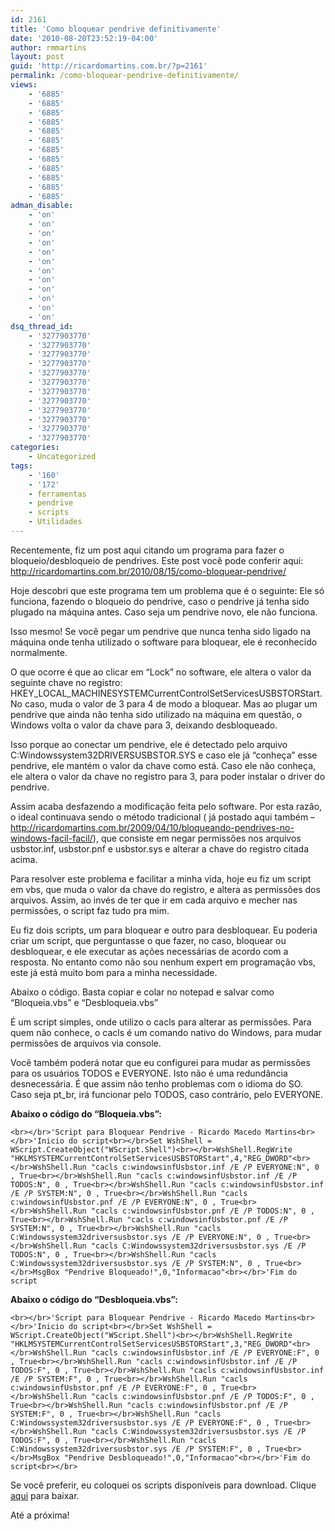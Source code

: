 ```yaml
---
id: 2161
title: 'Como bloquear pendrive definitivamente'
date: '2010-08-20T23:52:19-04:00'
author: rmmartins
layout: post
guid: 'http://ricardomartins.com.br/?p=2161'
permalink: /como-bloquear-pendrive-definitivamente/
views:
    - '6885'
    - '6885'
    - '6885'
    - '6885'
    - '6885'
    - '6885'
    - '6885'
    - '6885'
    - '6885'
    - '6885'
    - '6885'
    - '6885'
adman_disable:
    - 'on'
    - 'on'
    - 'on'
    - 'on'
    - 'on'
    - 'on'
    - 'on'
    - 'on'
    - 'on'
    - 'on'
    - 'on'
    - 'on'
dsq_thread_id:
    - '3277903770'
    - '3277903770'
    - '3277903770'
    - '3277903770'
    - '3277903770'
    - '3277903770'
    - '3277903770'
    - '3277903770'
    - '3277903770'
    - '3277903770'
    - '3277903770'
    - '3277903770'
categories:
    - Uncategorized
tags:
    - '160'
    - '172'
    - ferramentas
    - pendrive
    - scripts
    - Utilidades
---
```


Recentemente, fiz um post aqui citando um programa para fazer o bloqueio/desbloqueio de pendrives. Este post você pode conferir aqui: <http://ricardomartins.com.br/2010/08/15/como-bloquear-pendrive/>

Hoje descobri que este programa tem um problema que é o seguinte: Ele só funciona, fazendo o bloqueio do pendrive, caso o pendrive já tenha sido plugado na máquina antes. Caso seja um pendrive novo, ele não funciona.

Isso mesmo! Se você pegar um pendrive que nunca tenha sido ligado na máquina onde tenha utilizado o software para bloquear, ele é reconhecido normalmente.

O que ocorre é que ao clicar em “Lock” no software, ele altera o valor da seguinte chave no registro: HKEY\_LOCAL\_MACHINESYSTEMCurrentControlSetServicesUSBSTORStart. No caso, muda o valor de 3 para 4 de modo a bloquear. Mas ao plugar um pendrive que ainda não tenha sido utilizado na máquina em questão, o Windows volta o valor da chave para 3, deixando desbloqueado.

Isso porque ao conectar um pendrive, ele é detectado pelo arquivo C:Windowssystem32DRIVERSUSBSTOR.SYS e caso ele já “conheça” esse pendrive, ele mantém o valor da chave como está. Caso ele não conheça, ele altera o valor da chave no registro para 3, para poder instalar o driver do pendrive.

Assim acaba desfazendo a modificação feita pelo software. Por esta razão, o ideal continuava sendo o método tradicional ( já postado aqui também – <http://ricardomartins.com.br/2009/04/10/bloqueando-pendrives-no-windows-facil-facil/>), que consiste em negar permissões nos arquivos usbstor.inf, usbstor.pnf e usbstor.sys e alterar a chave do registro citada acima.

Para resolver este problema e facilitar a minha vida, hoje eu fiz um script em vbs, que muda o valor da chave do registro, e altera as permissões dos arquivos. Assim, ao invés de ter que ir em cada arquivo e mecher nas permissões, o script faz tudo pra mim.

Eu fiz dois scripts, um para bloquear e outro para desbloquear. Eu poderia criar um script, que perguntasse o que fazer, no caso, bloquear ou desbloquear, e ele executar as ações necessárias de acordo com a resposta. No entanto como não sou nenhum expert em programação vbs, este já está muito bom para a minha necessidade.

Abaixo o código. Basta copiar e colar no notepad e salvar como “Bloqueia.vbs” e “Desbloqueia.vbs”

É um script simples, onde utilizo o cacls para alterar as permissões. Para quem não conhece, o cacls é um comando nativo do Windows, para mudar permissões de arquivos via console.

Você também poderá notar que eu configurei para mudar as permissões para os usuários TODOS e EVERYONE. Isto não é uma redundância desnecessária. É que assim não tenho problemas com o idioma do SO. Caso seja pt\_br, irá funcionar pelo TODOS, caso contrário, pelo EVERYONE.

**Abaixo o código do “Bloqueia.vbs”:**

`<br></br>'Script para Bloquear Pendrive - Ricardo Macedo Martins<br></br>'Inicio do script<br></br>Set WshShell = WScript.CreateObject("WScript.Shell")<br></br>WshShell.RegWrite "HKLMSYSTEMCurrentControlSetServicesUSBSTORStart",4,"REG_DWORD"<br></br>WshShell.Run "cacls c:windowsinfUsbstor.inf /E /P EVERYONE:N", 0 , True<br></br>WshShell.Run "cacls c:windowsinfUsbstor.inf /E /P TODOS:N", 0 , True<br></br>WshShell.Run "cacls c:windowsinfUsbstor.inf /E /P SYSTEM:N", 0 , True<br></br>WshShell.Run "cacls c:windowsinfUsbstor.pnf /E /P EVERYONE:N", 0 , True<br></br>WshShell.Run "cacls c:windowsinfUsbstor.pnf /E /P TODOS:N", 0 , True<br></br>WshShell.Run "cacls c:windowsinfUsbstor.pnf /E /P SYSTEM:N", 0 , True<br></br>WshShell.Run "cacls C:Windowssystem32driversusbstor.sys /E /P EVERYONE:N", 0 , True<br></br>WshShell.Run "cacls C:Windowssystem32driversusbstor.sys /E /P TODOS:N", 0 , True<br></br>WshShell.Run "cacls C:Windowssystem32driversusbstor.sys /E /P SYSTEM:N", 0 , True<br></br>MsgBox "Pendrive Bloqueado!",0,"Informacao"<br></br>'Fim do script`

**Abaixo o código do “Desbloqueia.vbs”:**

`<br></br>'Script para Bloquear Pendrive - Ricardo Macedo Martins<br></br>'Inicio do script<br></br>Set WshShell = WScript.CreateObject("WScript.Shell")<br></br>WshShell.RegWrite "HKLMSYSTEMCurrentControlSetServicesUSBSTORStart",3,"REG_DWORD"<br></br>WshShell.Run "cacls c:windowsinfUsbstor.inf /E /P EVERYONE:F", 0 , True<br></br>WshShell.Run "cacls c:windowsinfUsbstor.inf /E /P TODOS:F", 0 , True<br></br>WshShell.Run "cacls c:windowsinfUsbstor.inf /E /P SYSTEM:F", 0 , True<br></br>WshShell.Run "cacls c:windowsinfUsbstor.pnf /E /P EVERYONE:F", 0 , True<br></br>WshShell.Run "cacls c:windowsinfUsbstor.pnf /E /P TODOS:F", 0 , True<br></br>WshShell.Run "cacls c:windowsinfUsbstor.pnf /E /P SYSTEM:F", 0 , True<br></br>WshShell.Run "cacls C:Windowssystem32driversusbstor.sys /E /P EVERYONE:F", 0 , True<br></br>WshShell.Run "cacls C:Windowssystem32driversusbstor.sys /E /P TODOS:F", 0 , True<br></br>WshShell.Run "cacls C:Windowssystem32driversusbstor.sys /E /P SYSTEM:F", 0 , True<br></br>MsgBox "Pendrive Desbloqueado!",0,"Informacao"<br></br>'Fim do script<br></br>`

Se você preferir, eu coloquei os scripts disponíveis para download. Clique [aqui](http://www.ricardomartins.com.br/arquivos/script_pendrive.zip) para baixar.

Até a próxima!